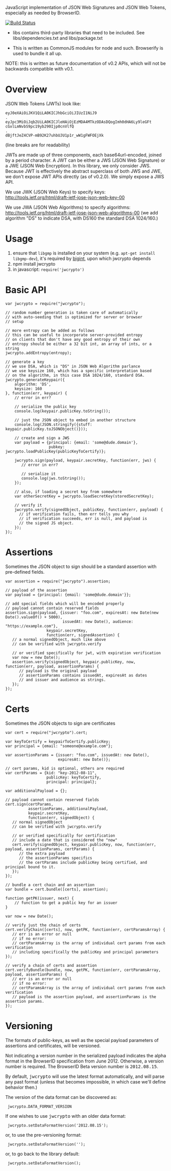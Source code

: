 
JavaScript implementation of JSON Web Signatures and JSON Web Tokens, especially as needed by BrowserID.

[![Build Status](https://secure.travis-ci.org/mozilla/jwcrypto.png)](http://travis-ci.org/mozilla/jwcrypto)

- libs contains third-party libraries that need to be included. See
libs/dependencies.txt and libs/package.txt

- This is written as CommonJS modules for node and
  such. Browserify is used to bundle it all up.

NOTE: this is written as future documentation of v0.2 APIs, which will not
be backwards compatible with v0.1.

Overview
===

JSON Web Tokens (JWTs) look like:

    eyJ0eXAiOiJKV1QiLA0KICJhbGciOiJIUzI1NiJ9
    .
    eyJpc3MiOiJqb2UiLA0KICJleHAiOjEzMDA4MTkzODAsDQogImh0dHA6Ly9leGFt
    cGxlLmNvbS9pc19yb290Ijp0cnVlfQ
    .
    dBjftJeZ4CVP-mB92K27uhbUJU1p1r_wW1gFWFOEjXk

(line breaks are for readability)

JWTs are made up of three components, each base64url-encoded, joined by a period character. A JWT can be either a JWS (JSON Web Signature) or a JWE (JSON Web Encryption). In this library, we only consider JWS. Because JWT is effectively the abstract superclass of both JWS and JWE, we don't expose JWT APIs directly (as of v0.2.0). We simply expose a JWS API.

We use JWK (JSON Web Keys) to specify keys:
http://tools.ietf.org/html/draft-ietf-jose-json-web-key-00

We use JWA (JSON Web Algorithms) to specify algorithms:
http://tools.ietf.org/html/draft-ietf-jose-json-web-algorithms-00
(we add algorithm "DS" to indicate DSA, with DS160 the standard DSA 1024/160.)

Usage
=====

  1. ensure that `libgmp` is installed on your system (e.g. `apt-get install libgmp-dev`), it's required by [bigint](https://github.com/substack/node-bigint), upon which jwcrypto depends
  2. npm install jwcrypto
  3. in javascript: `require('jwcrypto')`

Basic API
=========

    var jwcrypto = require("jwcrypto");

    // random number generation is taken care of automatically
    // with auto-seeding that is optimized for server or browser
    // setup

    // more entropy can be added as follows
    // this can be useful to incorporate server-provided entropy
    // on clients that don't have any good entropy of their own
    // entropy should be either a 32 bit int, an array of ints, or a string
    jwcrypto.addEntropy(entropy);

    // generate a key
    // we use DSA, which is "DS" in JSON Web Algorithm parlance
    // we use keysize 160, which has a specific interpretation based
    // on the algorithm, in this case DSA 1024/160, standard DSA.
    jwcrypto.generateKeypair({
        algorithm: 'DS',
        keysize: 160
    }, function(err, keypair) {
        // error in err?

        // serialize the public key
        console.log(keypair.publicKey.toString());

        // just the JSON object to embed in another structure
        console.log(JSON.stringify({stuff: keypair.publicKey.toJSONObject()}));

        // create and sign a JWS
        var payload = {principal: {email: 'some@dude.domain'},
                       pubkey: jwcrypto.loadPublicKey(publicKeyToCertify)};

        jwcrypto.sign(payload, keypair.secretKey, function(err, jws) {
           // error in err?

           // serialize it
           console.log(jws.toString());
        });

        // also, if loading a secret key from somewhere
        var otherSecretKey = jwcrypto.loadSecretKey(storedSecretKey);

        // verify it
        jwcrypto.verify(signedObject, publicKey, function(err, payload) {
          // if verification fails, then err tells you why
          // if verification succeeds, err is null, and payload is
          // the signed JS object.
        });
    });

Assertions
====

Sometimes the JSON object to sign should be a standard assertion with pre-defined fields.

    var assertion = require("jwcrypto").assertion;

    // payload of the assertion
    var payload = {principal: {email: 'some@dude.domain'}};

    // add special fields which will be encoded properly
    // payload cannot contain reserved fields
    assertion.sign(payload, {issuer: "foo.com", expiresAt: new Date(new Date().valueOf() + 5000),
                             issuedAt: new Date(), audience: "https://example.com"},
                      keypair.secretKey,
                      function(err, signedAssertion) {
       // a normal signedObject, much like above
       // can be verified with jwcrypto.verify

       // or verified specifically for jwt, with expiration verification
       var now = new Date();
       assertion.verify(signedObject, keypair.publicKey, now, function(err, payload, assertionParams) {
          // payload is the original payload
          // assertionParams contains issuedAt, expiresAt as dates
          // and issuer and audience as strings.
       });
    });


Certs
=======

Sometimes the JSON objects to sign are certificates

    var cert = require("jwcrypto").cert;

    var keyToCertify = keypairToCertify.publicKey;
    var principal = {email: "someone@example.com"};

    var assertionParams = {issuer: "foo.com", issuedAt: new Date(),
                           expiresAt: new Date()};

    // cert params, kid is optional, others are required
    var certParams = {kid: "key-2012-08-11",
                      publicKey: keyToCertify,
                      principal: principal};

    var additionalPayload = {};

    // payload cannot contain reserved fields
    cert.sign(certParams,
              assertionParams, additionalPayload,
              keypair.secretKey,
              function(err, signedObject) {
       // normal signedObject
       // can be verified with jwcrypto.verify

       // or verified specifically for certification
       // include a date that is considered the "now"
       cert.verify(signedObject, keypair.publicKey, now, function(err, payload, assertionParams, certParams) {
          // the extra payload
          // the assertionParams specifics
          // the certParams include publicKey being certified, and principal bound to it.
       });
    });

    // bundle a cert chain and an assertion
    var bundle = cert.bundle([certs], assertion);

    function getPK(issuer, next) {
        // function to get a public key for an issuer
    }

    var now = new Date();

    // verify just the chain of certs
    cert.verifyChain([certs], now, getPK, function(err, certParamsArray) {
       // err is an error or null
       // if no error:
       // certParamsArray is the array of individual cert params from each verification
       // including specifically the publicKey and principal parameters
    });

    // verify a chain of certs and assertion
    cert.verifyBundle(bundle, now, getPK, function(err, certParamsArray, payload, assertionParams) {
       // err is an error or null
       // if no error:
       // certParamsArray is the array of individual cert params from each verification
       // payload is the assertion payload, and assertionParams is the assertion params.
    });

Versioning
====

The formats of public-keys, as well as the special payload parameters of assertions and certificates, will be versioned.

Not indicating a version number in the serialized payload indicates
the alpha format in the BrowserID specification from June
2012. Otherwise, a version number is required. The BrowserID Beta version number is <tt>2012.08.15</tt>.

By default, <tt>jwcrypto</tt> will use the latest format
automatically, and will parse any past format (unless that becomes
impossible, in which case we'll define behavior then.)

The version of the data format can be discovered as:

     jwcrypto.DATA_FORMAT_VERSION

If one wishes to use <tt>jwcrypto</tt> with an older data format:

     jwcrypto.setDataFormatVersion('2012.08.15');

or, to use the pre-versioning format:

     jwcrypto.setDataFormatVersion('');

or, to go back to the library default:

     jwcrypto.setDataFormatVersion();

